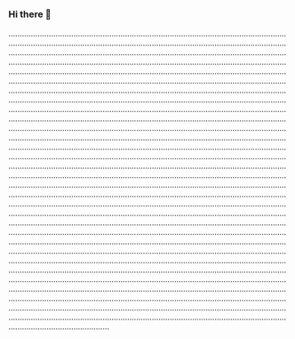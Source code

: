 ### Hi there 👋

.................................................................................................................................................................................................................................................................................................................................................................................................................................................................................................................................................................................................................................................................................................................................................................................................................................................................................................................................................................................................................................................................................................................................................................................................................................................................................................................................................................................................................................................................................................................................................................................................................................................................................................................................................................................................................................................................................................................................................................................................................................................................................................................................................................................................................................................................................................................................................................................................................................................................................................................................................................................................................................................................................................................................................................................................................................................................................................................................................................................................................................................................................................................................................................................................................................................................................................................................................................................................................................................................................................................................................................................................................................................................................................................................................................................................................................................................................................................................................................................................................................................